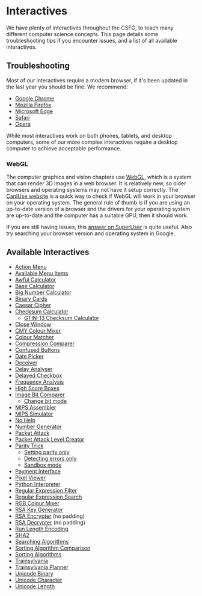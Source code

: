 # Interactives

We have plenty of interactives throughout the CSFG, to teach many different computer science concepts.
This page details some troubleshooting tips if you encounter issues, and a list of all available interactives.

## Troubleshooting

Most of our interactives require a modern browser, if it's been updated in the last year you should be fine.
We recommend:

- [Google Chrome](https://www.google.com/chrome/)
- [Mozilla Firefox](https://www.mozilla.org/en-US/firefox/)
- [Microsoft Edge](https://www.microsoft.com/en-nz/windows/microsoft-edge)
- [Safari](https://support.apple.com/downloads/safari)
- [Opera](http://www.opera.com/)

While most interactives work on both phones, tablets, and desktop computers, some of our more complex interactives require a desktop computer to achieve acceptable performance.

### WebGL

The computer graphics and vision chapters use [WebGL](https://en.wikipedia.org/wiki/WebGL), which is a system that can render 3D images in a web browser. It is relatively new, so older browsers and operating systems may not have it setup correctly.
The [CanIUse website](http://caniuse.com/#search=webgl) is a quick way to check if WebGL will work in your browser on your operating system.
The general rule of thumb is if you are using an up-to-date version of a browser and the drivers for your operating system are up-to-date and the computer has a suitable GPU, then it should work.

If you are still having issues, this [answer on SuperUser](http://superuser.com/a/836833) is quite useful.
Also try searching your browser version and operating system in Google.

## Available Interactives

- [Action Menu](interactives/action-menu/index.html)
- [Available Menu Items](interactives/available-menu-items/index.html)
- [Awful Calculator](interactives/awful-calculator/index.html)
- [Base Calculator](interactives/base-calculator/index.html)
- [Big Number Calculator](interactives/big-number-calculator/index.html)
- [Binary Cards](interactives/binary-cards/index.html)
- [Caesar Cipher](interactives/caesar-cipher/index.html)
- [Checksum Calculator](interactives/checksum-calculator/index.html)
  - [GTIN-13 Checksum Calculator](interactives/checksum-calculator-gtin-13/index.html)
- [Close Window](interactives/close-window/index.html)
- [CMY Colour Mixer](interactives/cmy-mixer/index.html)
- [Colour Matcher](interactives/colour-matcher/index.html)
- [Compression Comparer](interactives/compression-comparer/index.html)
- [Confused Buttons](interactives/confused-buttons/index.html)
- [Date Picker](interactives/date-picker/index.html)
- [Deceiver](interactives/deceiver/index.html)
- [Delay Analyser](interactives/delay-analyser/index.html)
- [Delayed Checkbox](interactives/delayed-checkbox/index.html)
- [Frequency Analysis](interactives/frequency-analysis/index.html)
- [High Score Boxes](interactives/high-score-boxes/index.html)
- [Image Bit Comparer](interactives/image-bit-comparer/index.html)
  - [Change bit mode](interactives/image-bit-comparer/index.html?change-bits=true)
- [MIPS Assembler](interactives/mips-assembler/index.php)
- [MIPS Simulator](interactives/mips-simulator/index.php)
- [No Help](interactives/no-help/index.html)
- [Number Generator](interactives/number-generator/index.html)
- [Packet Attack](interactives/packet-attack/index.html)
- [Packet Attack Level Creator](interactives/packet-attack-level-creator/index.html)
- [Parity Trick](interactives/parity/index.html)
  - [Setting parity only](interactives/parity/index.html?mode=set)
  - [Detecting errors only](interactives/parity/index.html?mode=detect)
  - [Sandbox mode](interactives/parity/index.html?mode=sandbox)
- [Payment Interface](interactives/payment-interface/index.html)
- [Pixel Viewer](interactives/pixel-viewer/index.html)
- [Python Interpreter](interactives/python-interpreter/index.html)
- [Regular Expression Filter](interactives/regular-expression-filter/index.html)
- [Regular Expression Search](interactives/regular-expression-search/index.html)
- [RGB Colour Mixer](interactives/rgb-mixer/index.html)
- [RSA Key Generator](interactives/rsa-key-generator/index.html)
- [RSA Encrypter](interactives/rsa-no-padding/index.html) (no padding)
- [RSA Decrypter](interactives/rsa-no-padding/index.html?mode=decrypt) (no padding)
- [Run Length Encoding](interactives/run-length-encoding/index.html)
- [SHA2](interactives/sha2/index.html)
- [Searching Algorithms](interactives/searching-algorithms/index.html)
- [Sorting Algorithm Comparison](interactives/sorting-algorithm-comparison/index.html)
- [Sorting Algorithms](interactives/sorting-algorithms/index.html)
- [Trainsylvania](interactives/trainsylvania/index.html)
- [Trainsylvania Planner](interactives/trainsylvania-planner/index.html)
- [Unicode Binary](interactives/unicode-binary/index.html)
- [Unicode Character](interactives/unicode-chars/index.html)
- [Unicode Length](interactives/unicode-length/index.html)
